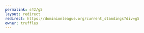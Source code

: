 ```yaml
---
permalink: s42/g5
layout: redirect
redirect: https://dominionleague.org/current_standings?div=g5
owner: truffles
---
```

